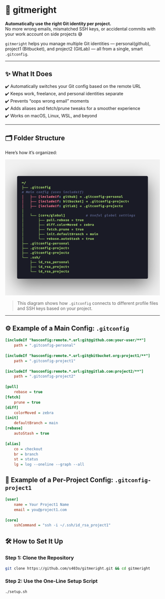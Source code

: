 # 🧠 gitmeright

**Automatically use the right Git identity per project.**  
No more wrong emails, mismatched SSH keys, or accidental commits with your work account on side projects 😅

`gitmeright` helps you manage multiple Git identities — personal(github), project1 (Bitbucket), and project2 (GitLab) — all from a single, smart `.gitconfig`.

---

## ✨ What It Does

✔️ Automatically switches your Git config based on the remote URL  
✔️ Keeps work, freelance, and personal identities separate  
✔️ Prevents “oops wrong email” moments  
✔️ Adds aliases and fetch/prune tweaks for a smoother experience  
✔️ Works on macOS, Linux, WSL, and beyond

---

## 🗂️ Folder Structure

Here’s how it’s organized:

![Git config layout tree](structure.png)

> This diagram shows how `.gitconfig` connects to different profile files and SSH keys based on your project.

---

## ⚙️ Example of a Main Config: `.gitconfig`

```ini
[includeIf "hasconfig:remote.*.url:git@github.com:your-user/**"]
    path = ".gitconfig-personal"

[includeIf "hasconfig:remote.*.url:git@bitbucket.org:project1/**"]
    path = ".gitconfig-project1"

[includeIf "hasconfig:remote.*.url:git@gitlab.com:project2/**"]
    path = ".gitconfig-project2"

[pull]
    rebase = true
[fetch]
    prune = true
[diff]
    colorMoved = zebra
[init]
    defaultBranch = main
[rebase]
    autoStash = true

[alias]
    co = checkout
    br = branch
    st = status
    lg = log --oneline --graph --all
```

## 🔧 Example of a Per-Project Config: `.gitconfig-project1`

```ini
[user]
    name = Your Project1 Name
    email = you@project1.com

[core]
    sshCommand = "ssh -i ~/.ssh/id_rsa_project1"
```

## 🛠 How to Set It Up

### Step 1: Clone the Repository

```bash
git clone https://github.com/s403o/gitmeright.git && cd gitmeright
```

### Step 2: Use the One-Line Setup Script

```bash
./setup.sh
```
